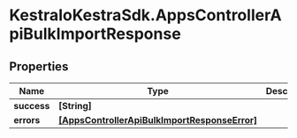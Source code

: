 # KestraIoKestraSdk.AppsControllerApiBulkImportResponse

## Properties

Name | Type | Description | Notes
------------ | ------------- | ------------- | -------------
**success** | **[String]** |  | [optional] 
**errors** | [**[AppsControllerApiBulkImportResponseError]**](AppsControllerApiBulkImportResponseError.md) |  | [optional] 


